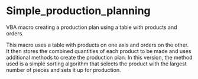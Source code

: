 # Simple_production_planning
VBA macro creating a production plan using a table with products and orders.

This macro uses a table with products on one axis and orders on the other. It then stores the combined quantities of each product to be made and uses additional methods to create the production plan. In this version, the method used is a simple sorting algorithm that selects the product with the largest number of pieces and sets it up for production.
